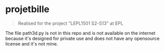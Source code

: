 # projetbille
> Realised for the project "LEPL1501 S2-S13" at EPL

The file path3d.py is not in this repo and is not available on the internet because it's designed for private use and does not have any opensource license and it's not mine.
